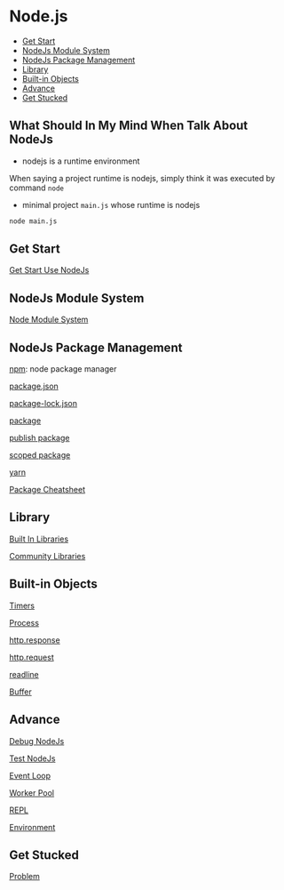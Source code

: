 # Node.js

* [Get Start](#get-start)
* [NodeJs Module System](#nodejs-module-system)
* [NodeJs Package Management](#nodejs-package-management)
* [Library](#library)
* [Built-in Objects](#built-in-objects)
* [Advance](#advance)
* [Get Stucked](#get-stucked)

## What Should In My Mind When Talk About NodeJs

- nodejs is a runtime environment

When saying a project runtime is nodejs, simply think it was executed by command `node`

- minimal project `main.js` whose runtime is nodejs

```sh
node main.js
```

## Get Start

[Get Start Use NodeJs](nodejs-using.md)

## NodeJs Module System

[Node Module System](nodejs-module-system.md)

## NodeJs Package Management

[npm](nodejs-npm-cli.md): node package manager

[package.json](nodejs-package-json.md)

[package-lock.json](nodejs-package-lock-json.md)

[package](nodejs-npm-package.md)

[publish package](npm-publish-package.md)

[scoped package](nodejs-npm-scoped-package.md)

[yarn](nodejs-yarn.md)

[Package Cheatsheet](nodejs-package-cheatsheets.md)

## Library

[Built In Libraries](nodejs-built-in-libraries.md)

[Community Libraries](nodejs-community-libraries.md)

## Built-in Objects

[Timers](nodejs-timers.md)

[Process](nodejs-process.md)

[http.response](nodejs-http-response.md)

[http.request](nodejs-http-request.md)

[readline](nodejs-readline.md)

[Buffer](nodejs-buffer.md)

## Advance

[Debug NodeJs](nodejs-debug.md)

[Test NodeJs](nodejs-test.md)

[Event Loop](nodejs-event-loop.md)

[Worker Pool](nodejs-worker-pool.md)

[REPL](nodejs-repl.md)

[Environment](nodejs-environment-variable.md)

## Get Stucked

[Problem](nodejs-learn-from-problem.md)
